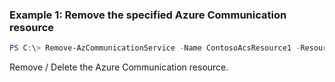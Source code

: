### Example 1: Remove the specified Azure Communication resource

```powershell
PS C:\> Remove-AzCommunicationService -Name ContosoAcsResource1 -ResourceGroupName ContosoResourceProvider1
```

Remove / Delete the Azure Communication resource.
